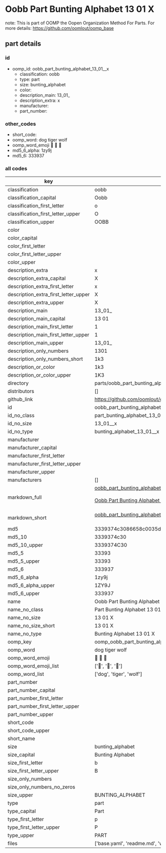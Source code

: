 # Oobb Part Bunting Alphabet 13 01  X  

note: This is part of OOMP the Oopen Organization Method For Parts. For more details: https://github.com/oomlout/oomp_base

##  part details





### id
* oomp_id: oobb_part_bunting_alphabet_13_01__x
  * classification: oobb
  * type: part
  * size: bunting_alphabet
  * color: 
  * description_main: 13_01_
  * description_extra: x
  * manufacturer: 
  * part_number: 

### other_codes
* short_code: 
* oomp_word: dog tiger wolf
* oomp_word_emoji :dog: :tiger: :wolf:
* md5_6_alpha: 1zy9j
* md5_6: 333937

### all codes 
| key | value |  
| --- | --- |  
| classification | oobb |  
| classification_capital | Oobb |  
| classification_first_letter | o |  
| classification_first_letter_upper | O |  
| classification_upper | OOBB |  
| color |  |  
| color_capital |  |  
| color_first_letter |  |  
| color_first_letter_upper |  |  
| color_upper |  |  
| description_extra | x |  
| description_extra_capital | X |  
| description_extra_first_letter | x |  
| description_extra_first_letter_upper | X |  
| description_extra_upper | X |  
| description_main | 13_01_ |  
| description_main_capital | 13 01  |  
| description_main_first_letter | 1 |  
| description_main_first_letter_upper | 1 |  
| description_main_upper | 13_01_ |  
| description_only_numbers | 1301 |  
| description_only_numbers_short | 1k3 |  
| description_or_color | 1k3 |  
| description_or_color_upper | 1K3 |  
| directory | parts/oobb_part_bunting_alphabet_13_01__x |  
| distributors | [] |  
| github_link | https://github.com/oomlout/oomlout_oomp_part_src/tree/main/parts/oobb_part_bunting_alphabet_13_01__x/working |  
| id | oobb_part_bunting_alphabet_13_01__x |  
| id_no_class | part_bunting_alphabet_13_01__x |  
| id_no_size | 13_01__x |  
| id_no_type | bunting_alphabet_13_01__x |  
| manufacturer |  |  
| manufacturer_capital |  |  
| manufacturer_first_letter |  |  
| manufacturer_first_letter_upper |  |  
| manufacturer_upper |  |  
| manufacturers | [] |  
| markdown_full | [oobb_part_bunting_alphabet_13_01__x](https://github.com/oomlout/oomlout_oomp_part_src/tree/main/parts/oobb_part_bunting_alphabet_13_01__x/working)<br>[](https://github.com/oomlout/oomlout_oomp_part_src/tree/main/parts/oobb_part_bunting_alphabet_13_01__x/working)<br>[Oobb Part Bunting Alphabet 13 01  X](https://github.com/oomlout/oomlout_oomp_part_src/tree/main/parts/oobb_part_bunting_alphabet_13_01__x/working)<br><br> |  
| markdown_short | [oobb_part_bunting_alphabet_13_01__x](https://github.com/oomlout/oomlout_oomp_part_src/tree/main/parts/oobb_part_bunting_alphabet_13_01__x/working)<br><br> |  
| md5 | 3339374c3086658c0035ddf36a9a42e2 |  
| md5_10 | 3339374c30 |  
| md5_10_upper | 3339374C30 |  
| md5_5 | 33393 |  
| md5_5_upper | 33393 |  
| md5_6 | 333937 |  
| md5_6_alpha | 1zy9j |  
| md5_6_alpha_upper | 1ZY9J |  
| md5_6_upper | 333937 |  
| name | Oobb Part Bunting Alphabet 13 01  X |  
| name_no_class | Part Bunting Alphabet 13 01  X |  
| name_no_size | 13 01  X |  
| name_no_size_short | 13 01  X |  
| name_no_type | Bunting Alphabet 13 01  X |  
| oomp_key | oomp_oobb_part_bunting_alphabet_13_01__x |  
| oomp_word | dog tiger wolf |  
| oomp_word_emoji | :dog: :tiger: :wolf: |  
| oomp_word_emoji_list | [':dog:', ':tiger:', ':wolf:'] |  
| oomp_word_list | ['dog', 'tiger', 'wolf'] |  
| part_number |  |  
| part_number_capital |  |  
| part_number_first_letter |  |  
| part_number_first_letter_upper |  |  
| part_number_upper |  |  
| short_code |  |  
| short_code_upper |  |  
| short_name |  |  
| size | bunting_alphabet |  
| size_capital | Bunting Alphabet |  
| size_first_letter | b |  
| size_first_letter_upper | B |  
| size_only_numbers |  |  
| size_only_numbers_no_zeros |  |  
| size_upper | BUNTING_ALPHABET |  
| type | part |  
| type_capital | Part |  
| type_first_letter | p |  
| type_first_letter_upper | P |  
| type_upper | PART |  
| files | ['base.yaml', 'readme.md', 'working.json', 'working.yaml'] |  
